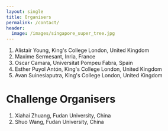```yaml
---
layout: single
title: Organisers
permalink: /contact/
header:
  image: /images/singapore_super_tree.jpg
---
```


1. Alistair Young, King's College London, United Kingdom
2. Maxime Sermesant, Inria, France
3. Oscar Camara, Universitat Pompeu Fabra, Spain
4. Esther Puyol Antón, King's College London, United Kingdom
5. Avan Suinesiaputra, King's College London, United Kingdom

# Challenge Organisers

1. Xiahai Zhuang, Fudan University, China
2. Shuo Wang, Fudan University, China
